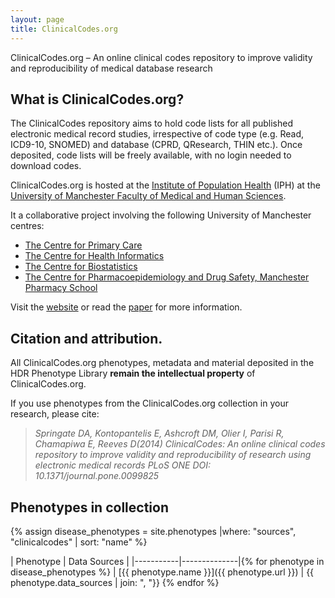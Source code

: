 ```yaml
---
layout: page
title: ClinicalCodes.org 
---
```


ClinicalCodes.org – An online clinical codes repository to improve validity and reproducibility of medical database research

## What is ClinicalCodes.org?

The ClinicalCodes repository aims to hold code lists for all published electronic medical record studies, irrespective of code type (e.g. Read, ICD9-10, SNOMED) and database (CPRD, QResearch, THIN etc.). Once deposited, code lists will be freely available, with no login needed to download codes.

ClinicalCodes.org is hosted at the <a href="http://www.population-health.manchester.ac.uk/">Institute of Population Health</a> (IPH) at the <a href="http://www.mhs.manchester.ac.uk/">University of Manchester Faculty of Medical and Human Sciences</a>.

It a collaborative project involving the following University of Manchester centres:
<ul>
<li><a href="http://www.population-health.manchester.ac.uk/primarycare" target="_blank">The Centre for Primary Care</a></li>
<li><a href="http://www.population-health.manchester.ac.uk/healthinformatics" target="_blank">The Centre for Health Informatics</a></li>
<li><a href="http://www.population-health.manchester.ac.uk/biostatistics" target="_blank">The Centre for Biostatistics</a></li>
<li><a href="http://www.pharmacy.manchester.ac.uk/cpds" target="_blank">The Centre for Pharmacoepidemiology and Drug Safety, Manchester Pharmacy School</a></li>
</ul>

Visit the [website](https://clinicalcodes.rss.mhs.man.ac.uk/) or read the [paper](http://www.plosone.org/article/info%3Adoi%2F10.1371%2Fjournal.pone.0099825) for more information.


## Citation and attribution.

All ClinicalCodes.org phenotypes, metadata and material deposited in the HDR Phenotype Library __remain the intellectual property__ of ClinicalCodes.org. 

If you use phenotypes from the ClinicalCodes.org collection in your research, please cite:
  <blockquote>
    <cite>
      Springate DA, Kontopantelis E, Ashcroft DM, Olier I, Parisi R, Chamapiwa E, Reeves D(2014) <em>ClinicalCodes: An online clinical codes repository to improve validity and reproducibility of research using electronic medical records</em> PLoS ONE DOI: 10.1371/journal.pone.0099825
    </cite>
  </blockquote>

## Phenotypes in collection

{% assign disease_phenotypes = site.phenotypes |where: "sources", "clinicalcodes" | sort: "name" %}

| Phenotype | Data Sources |
|-----------|--------------|{% for phenotype in disease_phenotypes %}
| [{{ phenotype.name }}]({{ phenotype.url }}) | {{ phenotype.data_sources | join: ", "}} {% endfor %}

